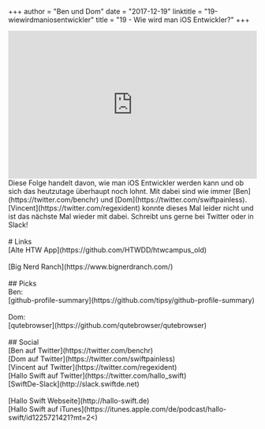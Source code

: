 +++
author = "Ben und Dom"
date = "2017-12-19"
linktitle = "19-wiewirdmaniosentwickler"
title = "19 - Wie wird man iOS Entwickler?"
+++

<iframe width="100%" height="300" scrolling="no" frameborder="no" src="https://w.soundcloud.com/player/?url=https%3A//api.soundcloud.com/tracks/371600885&amp;auto_play=false&amp;hide_related=true&amp;show_comments=true&amp;show_user=true&amp;show_reposts=false&amp;visual=true"></iframe>
<br>
Diese Folge handelt davon, wie man iOS Entwickler werden kann und ob sich das heutzutage überhaupt noch lohnt. Mit dabei sind wie immer [Ben](https://twitter.com/benchr) und [Dom](https://twitter.com/swiftpainless). [Vincent](https://twitter.com/regexident) konnte dieses Mal leider nicht und ist das nächste Mal wieder mit dabei. Schreibt uns gerne bei Twitter oder in Slack!
<br>
<br>
# Links
<br>
[Alte HTW App](https://github.com/HTWDD/htwcampus_old)<br>
<br>
[Big Nerd Ranch](https://www.bignerdranch.com/)<br>
<br>
## Picks
<br>
Ben:<br>
[github-profile-summary](https://github.com/tipsy/github-profile-summary)<br>
<br>
Dom:<br>
[qutebrowser](https://github.com/qutebrowser/qutebrowser)<br>
<br>
## Social
<br>
[Ben auf Twitter](https://twitter.com/benchr)<br>
[Dom auf Twitter](https://twitter.com/swiftpainless)<br>
[Vincent auf Twitter](https://twitter.com/regexident)<br>
[Hallo Swift auf Twitter](https://twitter.com/hallo_swift)<br>
[SwiftDe-Slack](http://slack.swiftde.net)<br>
<br>
[Hallo Swift Webseite](http://hallo-swift.de)<br>
[Hallo Swift auf iTunes](https://itunes.apple.com/de/podcast/hallo-swift/id1225721421?mt=2<)<br>
<br>
